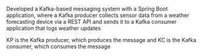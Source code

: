 Developed a Kafka-based messaging system with a Spring Boot application, where a Kafka producer collects sensor data from a weather forecasting device via a REST API and sends it to a Kafka consumer application that logs weather updates

KP is the Kafka producer, which produces the message and KC is the Kafka consumer, which consumes the message

